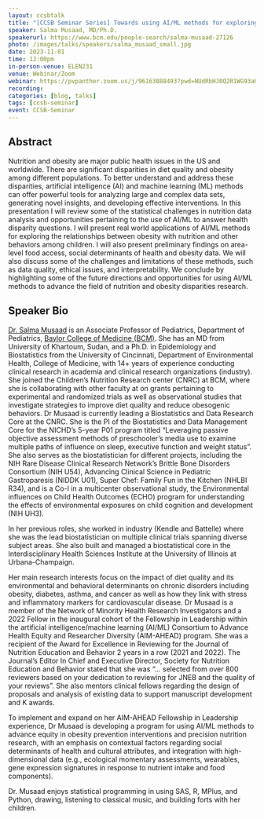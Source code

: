```yaml
---
layout: ccsbtalk
title: "[CCSB Seminar Series] Towards using AI/ML methods for exploring nutrition and obesity disparities"
speaker: Salma Musaad, MD/Ph.D.
speakerurl: https://www.bcm.edu/people-search/salma-musaad-27126
photo: /images/talks/speakers/salma_musaad_small.jpg
date: 2023-11-01
time: 12:00pm
in-person-venue: ELEN231
venue: Webinar/Zoom
webinar: https://pvpanther.zoom.us/j/96163888493?pwd=NUdRbHJ0Q2R1WG93aUZQUFBwZll6dz09&from=addon
recording: 
categories: [blog, talks]
tags: [ccsb-seminar]
event: CCSB-Seminar
---
```




## Abstract

Nutrition and obesity are major public health issues in the US and worldwide. There are significant disparities in diet quality and obesity among different populations. To better understand and address these disparities, artificial intelligence (AI) and machine learning (ML) methods can offer powerful tools for analyzing large and complex data sets, generating novel insights, and developing effective interventions. In this presentation I will review some of the statistical challenges in nutrition data analysis and opportunities pertaining to the use of AI/ML to answer health disparity questions. I will present real world applications of AI/ML methods for exploring the relationships between obesity with nutrition and other behaviors among children. I will also present preliminary findings on area-level food access, social determinants of health and obesity data. We will also discuss some of the challenges and limitations of these methods, such as data quality, ethical issues, and interpretability. We conclude by highlighting some of the future directions and opportunities for using AI/ML methods to advance the field of nutrition and obesity disparities research.




## Speaker Bio

[Dr. Salma Musaad](https://www.bcm.edu/people-search/salma-musaad-27126) is an Associate Professor of Pediatrics, Department of Pediatrics, [Baylor College of Medicine (BCM)](https://bcm.edu). She has an MD from University of Khartoum, Sudan, and a Ph.D. in Epidemiology and Biostatistics from the University of Cincinnati, Department of Environmental Health, College of Medicine, with 14+ years of experience conducting clinical research in academia and clinical research organizations (industry). She joined the Children’s Nutrition Research center (CNRC) at BCM, where she is collaborating with other faculty at on grants pertaining to experimental and randomized trials as well as observational studies that investigate strategies to improve diet quality and reduce obesogenic behaviors. Dr Musaad is currently leading a Biostatistics and Data Research Core at the CNRC. She is the PI of the Biostatistics and Data Management Core for the NICHD’s 5-year P01 program titled “Leveraging passive objective assessment methods of preschooler’s media use to examine multiple paths of influence on sleep, executive function and weight status”. She also serves as the biostatistician for different projects, including the NIH Rare Disease Clinical Research Network’s Brittle Bone Disorders Consortium (NIH U54), Advancing Clinical Science in Pediatric Gastroparesis (NIDDK U01), Super Chef: Family Fun in the Kitchen  (NHLBI R34), and is a Co-I in a multicenter observational study, the Environmental influences on Child Health Outcomes (ECHO) program for understanding the effects of environmental exposures on child cognition and development (NIH UH3). 

In her previous roles, she worked in industry (Kendle and Battelle) where she was the lead biostatistician on multiple clinical trials spanning diverse subject areas. She also built and managed a biostatistical core in the Interdisciplinary Health Sciences Institute at the University of Illinois at Urbana-Champaign. 

Her main research interests focus on the impact of diet quality and its environmental and behavioral determinants on chronic disorders including obesity, diabetes, asthma, and cancer as well as how they link with stress and inflammatory markers for cardiovascular disease. Dr Musaad is a member of the Network of Minority Health Research Investigators and a 2022 Fellow in the inaugural cohort of the Fellowship in Leadership within the artificial intelligence/machine learning (AI/ML) Consortium to Advance Health Equity and Researcher Diversity (AIM-AHEAD) program. She was a recipient of the Award for Excellence in Reviewing for the Journal of Nutrition Education and Behavior 2 years in a row (2021 and 2022). The Journal’s Editor In Chief and Executive Director, Society for Nutrition Education and Behavior stated that she was “… selected from over 800 reviewers based on your dedication to reviewing for JNEB and the quality of your reviews”. She also mentors clinical fellows regarding the design of proposals and analysis of existing data to support manuscript development and K awards.


To implement and expand on her AIM-AHEAD Fellowship in Leadership experience, Dr Musaad is developing a program for using AI/ML methods to advance equity in obesity prevention interventions and precision nutrition research, with an emphasis on contextual factors regarding social determinants of health and cultural attributes, and integration with high-dimensional data (e.g., ecological momentary assessments, wearables, gene expression signatures in response to nutrient intake and food components). 

Dr. Musaad enjoys statistical programming in using SAS, R, MPlus, and Python, drawing, listening to classical music, and building forts with her children.


